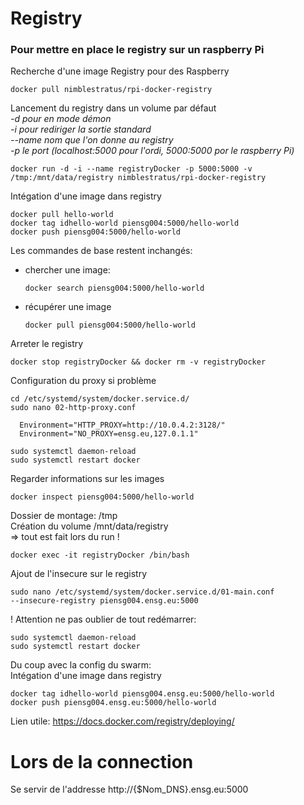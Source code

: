 # Registry

### Pour mettre en place le registry sur un raspberry Pi
Recherche d'une image Registry pour des Raspberry

    docker pull nimblestratus/rpi-docker-registry

Lancement du registry dans un volume par défaut  
*-d pour en mode démon*  
*-i pour rediriger la sortie standard*  
*--name nom que l'on donne au registry*  
*-p le port (localhost:5000 pour l'ordi, 5000:5000 por le raspberry Pi)*   

    docker run -d -i --name registryDocker -p 5000:5000 -v /tmp:/mnt/data/registry nimblestratus/rpi-docker-registry  


Intégation d'une image dans registry

    docker pull hello-world
    docker tag idhello-world piensg004:5000/hello-world
    docker push piensg004:5000/hello-world

Les commandes de base restent inchangés:
- chercher une image:

      docker search piensg004:5000/hello-world

- récupérer une image

      docker pull piensg004:5000/hello-world

Arreter le registry

    docker stop registryDocker && docker rm -v registryDocker

Configuration du proxy si problème

    cd /etc/systemd/system/docker.service.d/
    sudo nano 02-http-proxy.conf

      Environment="HTTP_PROXY=http://10.0.4.2:3128/"
      Environment="NO_PROXY=ensg.eu,127.0.1.1"

    sudo systemctl daemon-reload
    sudo systemctl restart docker

Regarder informations sur les images

    docker inspect piensg004:5000/hello-world

Dossier de montage:  /tmp  
Création du volume /mnt/data/registry   
=> tout est fait lors du run !

    docker exec -it registryDocker /bin/bash

Ajout de l'insecure sur le registry  

    sudo nano /etc/systemd/system/docker.service.d/01-main.conf  
    --insecure-registry piensg004.ensg.eu:5000  

! Attention ne pas oublier de tout redémarrer:  

    sudo systemctl daemon-reload
    sudo systemctl restart docker

Du coup avec la config du swarm:  
Intégation d'une image dans registry

    docker tag idhello-world piensg004.ensg.eu:5000/hello-world
    docker push piensg004.ensg.eu:5000/hello-world


Lien utile:
https://docs.docker.com/registry/deploying/

# Lors de la connection

Se servir de l'addresse http://{$Nom_DNS}.ensg.eu:5000
